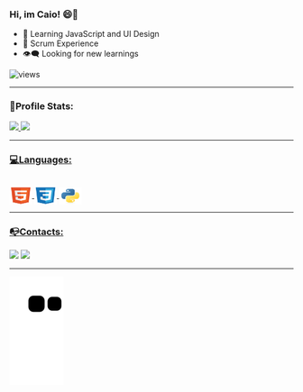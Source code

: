 ### Hi, im Caio! :smile::wave:

* 🧠 Learning JavaScript and UI Design
* 🌟 Scrum Experience
* 👁️‍🗨️ Looking for new learnings
<img src="https://komarev.com/ghpvc/?username=Caboia&style=flat-square&color=red" alt="views"/>

---

### :open_file_folder:Profile Stats:

<a href="https://github.com/Caboia">
<img height="180em" src="https://github-readme-stats.vercel.app/api/top-langs/?username=Caboia&layout=compact&langs_count=7&theme=dracula"/>
<img height="180em" src="https://github-readme-stats.vercel.app/api?username=Caboia&show_icons=true&theme=dracula&include_all_commits=true&count_private=true"/>

---

### :computer:Languages:

<div style="display: inline_block"><br>
  <img align="center" alt="HTML" height="30" width="40" src="https://raw.githubusercontent.com/devicons/devicon/master/icons/html5/html5-original.svg">
  <img align="center" alt="CSS" height="30" width="40" src="https://raw.githubusercontent.com/devicons/devicon/master/icons/css3/css3-original.svg">
  <img align="center" alt="Python" height="30" width="40" src="https://github.com/devicons/devicon/blob/master/icons/python/python-original.svg">
</div>

---

### :mailbox_with_no_mail:Contacts:
<a href = "mailto:caio.rodriguesyokoyama@gmail.com"><img src="https://img.shields.io/badge/Gmail-D14836?style=for-the-badge&logo=gmail&logoColor=white" target="_blank"></a>
  <a href="www.linkedin.com/in/caioyokoyama" target="_blank"><img src="https://img.shields.io/badge/-LinkedIn-%230077B5?style=for-the-badge&logo=linkedin&logoColor=white" target="_blank"></a>

---

![Snake animation](https://github.com/Caboia/Caboia/blob/output/github-contribution-grid-snake.svg)
